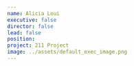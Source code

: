 ```yaml
---
name: Alicia Loui
executive: false
director: false
lead: false
position: 
project: 211 Project
image: ../assets/default_exec_image.png
---
```

